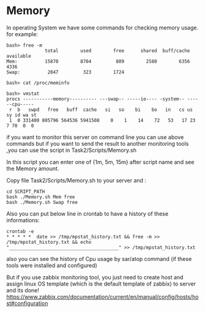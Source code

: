 # Memory

In operating System we have some commands for checking memory usage.
for example:

```
bash> free -m
              total        used        free      shared  buff/cache   available
Mem:          15870        8704         809        2580        6356        4336
Swap:          2047         323        1724
```
```
bash> cat /proc/meminfo
```
```
bash> vmstat 
procs -----------memory---------- ---swap-- -----io---- -system-- ------cpu-----
 r  b   swpd   free   buff  cache   si   so    bi    bo   in   cs us sy id wa st
 1  0 331400 805796 564536 5941508    0    1    14    72   53   17 23  7 70  0  0
```

if you want to monitor this server on command line you can use above commands but if you want to send the result to another monitoring tools ,you can use the script in Task2/Scripts/Memory.sh 

In this script you can enter one of {1m, 5m, 15m} after script name and see the Memory amount.

Copy file Task2/Scripts/Memory.sh to your server and :
```
cd SCRIPT_PATH
bash ./Memory.sh Mem free
bash ./Memory.sh Swap free
```
Also you can put below line in crontab to have a history of these informations:

```
crontab -e
* * * * *  date >> /tmp/mpstat_history.txt && free -m >> /tmp/mpstat_history.txt && echo "________________________________________" >> /tmp/mpstat_history.txt
```

also you can see the history of Cpu usage by sar/atop command (if these tools were installed and configured)

But if you use zabbix monitoring tool, you just need to create host and assign linux OS template (which is the default template of zabbix) to server and its done!
<https://www.zabbix.com/documentation/current/en/manual/config/hosts/host#configuration>
